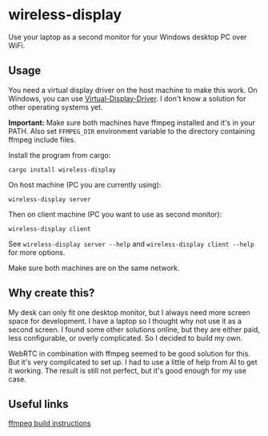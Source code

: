 # wireless-display

Use your laptop as a second monitor for your Windows desktop PC over WiFi.



## Usage

You need a virtual display driver on the host machine to make this work. On Windows, you can use [Virtual-Display-Driver](https://github.com/VirtualDrivers/Virtual-Display-Driver). I don't know a solution for other operating systems yet.

**Important:** Make sure both machines have ffmpeg installed and it's in your PATH. Also set `FFMPEG_DIR` environment variable to the directory containing ffmpeg include files.

Install the program from cargo:
```
cargo install wireless-display
```

On host machine (PC you are currently using):
```
wireless-display server
```

Then on client machine (PC you want to use as second monitor):
```
wireless-display client
```

See `wireless-display server --help` and `wireless-display client --help` for more options.

Make sure both machines are on the same network.


## Why create this?

My desk can only fit one desktop monitor, but I always need more screen space for development. I have a laptop so I thought why not use it as a second screen. I found some other solutions online, but they are either paid, less configurable, or overly complicated. So I decided to build my own.

WebRTC in combination with ffmpeg seemed to be good solution for this. But it's very complicated to set up. I had to use a little of help from AI to get it working. The result is still not perfect, but it's good enough for my use case.


## Useful links

[ffmpeg build instructions](https://github.com/zmwangx/rust-ffmpeg/wiki/Notes-on-building)

